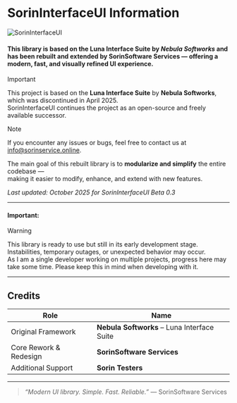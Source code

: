 # SorinInterfaceUI Information
![SorinInterfaceUI](https://i.postimg.cc/52CtPNZV/si-UI-Banner.png)

#### This library is based on the **Luna Interface Suite** by *Nebula Softworks* and has been rebuilt and extended by **SorinSoftware Services** — offering a modern, fast, and visually refined UI experience.  

> [!IMPORTANT]  
> This project is based on the <b>Luna Interface Suite</b> by <b>Nebula Softworks</b>, which was discontinued in April 2025.  
> SorinInterfaceUI continues the project as an open-source and freely available successor.

> [!NOTE]  
> If you encounter any issues or bugs, feel free to contact us at [info@sorinservice.online](mailto:info@sorinservice.online).
 

The main goal of this rebuilt library is to **modularize and simplify** the entire codebase —  
making it easier to modify, enhance, and extend with new features.  

_Last updated: October 2025 for SorinInterfaceUI Beta 0.3_

---

#### Important:

> [!WARNING]  
> This library is ready to use but still in its early development stage.  
> Instabilities, temporary outages, or unexpected behavior may occur.  
> As I am a single developer working on multiple projects, progress here may take some time. 
> Please keep this in mind when developing with it.


---

## Credits

| Role | Name |
|------|------|
| Original Framework | **Nebula Softworks** – Luna Interface Suite |
| Core Rework & Redesign | **SorinSoftware Services** |
| Additional Support | **Sorin Testers** |

---

> *“Modern UI library. Simple. Fast. Reliable.”* — SorinSoftware Services
